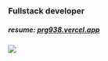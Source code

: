 ### Fullstack developer
##### resume: <a href="https://prg938.vercel.app" target="_blank">prg938.vercel.app</a>
<img src ="https://github-readme-stats.vercel.app/api/top-langs/?username=prg938&layout=compact&hide_border=true&theme=dark&langs_count=6&hide=jupyter%20notebook,tex,css,php">
